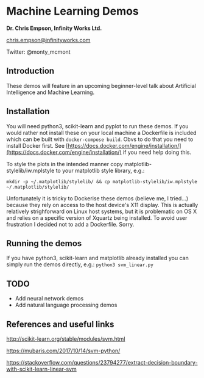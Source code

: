 # Machine Learning Demos
**Dr. Chris Empson, Infinity Works Ltd.**

chris.empson@infinityworks.com

Twitter: @monty_mcmont

## Introduction
These demos will feature in an upcoming beginner-level talk about Artificial Intelligence and Machine Learning.

## Installation
You will need python3, scikit-learn and pyplot to run these demos. If you would rather not install these on your local machine a Dockerfile is included which can be built with ```docker-compose build```. Obvs to do that you need to install Docker first. See [https://docs.docker.com/engine/installation/](https://docs.docker.com/engine/installation/) if you need help doing this.

To style the plots in the intended manner copy matplotlib-stylelib/iw.mplstyle to your matplotlib style library, e.g.:

```mkdir -p ~/.matplotlib/stylelib/ && cp matplotlib-stylelib/iw.mplstyle ~/.matplotlib/stylelib/```

Unfortunately it is tricky to Dockerise these demos (believe me, I tried...) because they rely on access to the host device's X11 display. This is actually relatively strighforward on Linux host systems, but it is problematic on OS X and relies on a specific version of Xquartz being installed. To avoid user frustration I decided not to add a Dockerfile. Sorry.

## Running the demos
If you have python3, scikit-learn and matplotlib already installed you can simply run the demos directly, e.g.:
```python3 svm_linear.py```

## TODO
* Add neural network demos
* Add natural language processing demos

## References and useful links

http://scikit-learn.org/stable/modules/svm.html

https://mubaris.com/2017/10/14/svm-python/

https://stackoverflow.com/questions/23794277/extract-decision-boundary-with-scikit-learn-linear-svm
